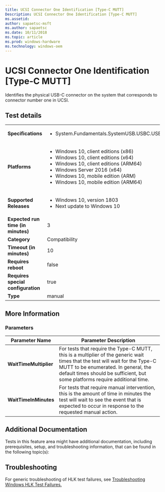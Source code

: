 ```yaml
---
title: UCSI Connector One Identification [Type-C MUTT]
Description: UCSI Connector One Identification [Type-C MUTT]
ms.assetid: 
author: sapaetsc-msft
ms.author: sapaetsc
ms.date: 10/11/2018
ms.topic: article
ms.prod: windows-hardware
ms.technology: windows-oem
---
```


# UCSI Connector One Identification [Type-C MUTT]

Identifies the physical USB-C connector on the system that corresponds to connector number one in UCSI.

## Test details
|||
|---|---|
| **Specifications**  | <ul><li>System.Fundamentals.SystemUSB.USBC.USBTypeCUCSI.USBTypeCUCSI</li></ul> |  
| **Platforms**   | <ul><li>Windows 10, client editions (x86)</li><li>Windows 10, client editions (x64)</li><li>Windows 10, client editions (ARM64)</li><li>Windows Server 2016 (x64)</li><li>Windows 10, mobile edition (ARM)</li><li>Windows 10, mobile edition (ARM64)</li></ul> |
| **Supported Releases** | <ul><li>Windows 10, version 1803</li><li>Next update to Windows 10</li></ul> |
|**Expected run time (in minutes)**| 3 |
|**Category**| Compatibility |
|**Timeout (in minutes)**| 10 |
|**Requires reboot**| false |
|**Requires special configuration**| true |
|**Type**| manual |

## More Information
### Parameters
| Parameter Name | Parameter Description |
| --- | --- |
| **WaitTimeMultiplier** | For tests that require the Type-C MUTT, this is a multiplier of the generic wait times that the test will wait for the Type-C MUTT to be enumerated. In general, the default times should be sufficient, but some platforms require additional time. |
| **WaitTimeInMinutes** | For tests that require manual intervention, this is the amount of time in minutes the test will wait to see the event that is expected to occur in response to the requested manual action. |


## Additional Documentation
Tests in this feature area might have additional documentation, including prerequisites, setup, and troubleshooting information, that can be found in the following topic(s): 


## Troubleshooting
For generic troubleshooting of HLK test failures, see [Troubleshooting Windows HLK Test Failures.](..\user\troubleshooting-windows-hlk-test-failures.md)